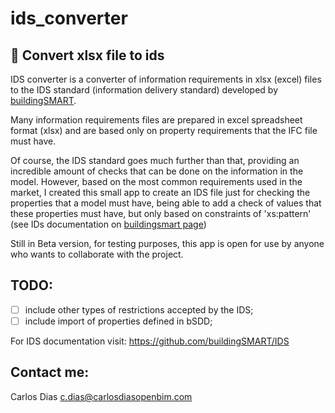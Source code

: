 # ids_converter
## **🔄 Convert xlsx file to ids**

IDS converter is a converter of information requirements in xlsx (excel) files to the IDS standard (information delivery standard) developed by [buildingSMART](https://buildingsmart.org/).

Many information requirements files are prepared in excel spreadsheet format (xlsx) and are based only on property requirements that the IFC file must have.

Of course, the IDS standard goes much further than that, providing an incredible amount of checks that can be done on the information in the model. However, based on the most common requirements used in the market, I created this small app to create an IDS file just for checking the properties that a model must have, being able to add a check of values that these properties must have, but only based on constraints of 'xs:pattern' (see IDs documentation on [buildingsmart page](https://technical.buildingsmart.org/projects/information-delivery-specification-ids/))

Still in Beta version, for testing purposes, this app is open for use by anyone who wants to collaborate with the project.


## TODO:
- [ ] include other types of restrictions accepted by the IDS;
- [ ] include import of properties defined in bSDD;

For IDS documentation visit: https://github.com/buildingSMART/IDS

## Contact me:
Carlos Dias <c.dias@carlosdiasopenbim.com>

